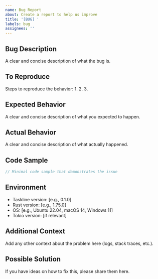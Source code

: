 ```yaml
---
name: Bug Report
about: Create a report to help us improve
title: '[BUG] '
labels: bug
assignees: ''
---
```


## Bug Description

A clear and concise description of what the bug is.

## To Reproduce

Steps to reproduce the behavior:
1.
2.
3.

## Expected Behavior

A clear and concise description of what you expected to happen.

## Actual Behavior

A clear and concise description of what actually happened.

## Code Sample

```rust
// Minimal code sample that demonstrates the issue
```

## Environment

- Taskline version: [e.g., 0.1.0]
- Rust version: [e.g., 1.75.0]
- OS: [e.g., Ubuntu 22.04, macOS 14, Windows 11]
- Tokio version: [if relevant]

## Additional Context

Add any other context about the problem here (logs, stack traces, etc.).

## Possible Solution

If you have ideas on how to fix this, please share them here.
